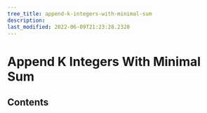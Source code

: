 ```yaml
---
tree_title: append-k-integers-with-minimal-sum
description: 
last_modified: 2022-06-09T21:23:28.2328
---
```


# Append K Integers With Minimal Sum

## Contents
